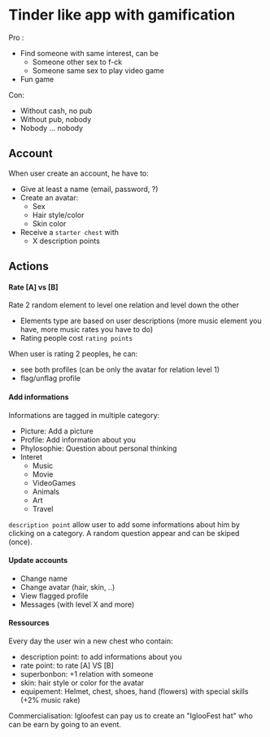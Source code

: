 # Tinder like app with gamification

Pro : 
 - Find someone with same interest, can be
   - Someone other sex to f-ck
   - Someone same sex to play video game
 - Fun game

Con: 
 - Without cash, no pub
 - Without pub, nobody
 - Nobody ... nobody

## Account

When user create an account, he have to:
 - Give at least a name (email, password, ?)
 - Create an avatar: 
   - Sex
   - Hair style/color
   - Skin color
 - Receive a `starter chest` with 
   - X description points
   
## Actions

#### Rate [A] vs [B]

Rate 2 random element to level one relation and level down the other

 - Elements type are based on user descriptions (more music element you have, more music rates you have to do) 
 - Rating people cost `rating points` 
 
When user is rating 2 peoples, he can: 
  - see both profiles (can be only the avatar for relation level 1)  
  - flag/unflag profile 
 
#### Add informations

Informations are tagged in multiple category:
  - Picture: Add a picture
  - Profile: Add information about you
  - Phylosophie: Question about personal thinking
  - Interet
    - Music
    - Movie
    - VideoGames
    - Animals
    - Art
    - Travel

`description point` allow user to add some informations about him by clicking on a category. A random question appear and can be skiped (once).

#### Update accounts

- Change name
- Change avatar (hair, skin, ..)
- View flagged profile
- Messages (with level X and more)

#### Ressources

Every day the user win a new chest who contain:
  - description point: to add informations about you
  - rate point: to rate [A] VS [B]
  - superbonbon: +1 relation with someone
  - skin: hair style or color for the avatar
  - equipement: Helmet, chest, shoes, hand (flowers) with special skills (+2% music rake) 
  
Commercialisation: Igloofest can pay us to create an "IglooFest hat" who can be earn by going to an event.
